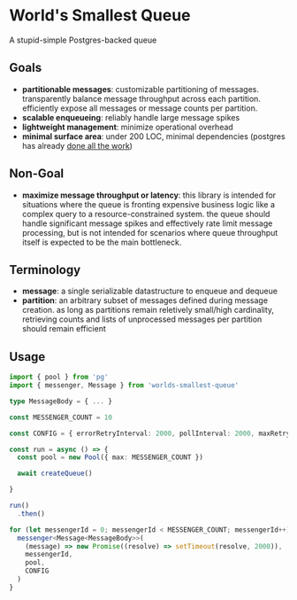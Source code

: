 # World's Smallest Queue
A stupid-simple Postgres-backed queue

## Goals
- **partitionable messages**: customizable partitioning of messages. transparently balance message throughput across each partition. efficiently expose all messages or message counts per partition.
- **scalable enqueueing**: reliably handle large message spikes
- **lightweight management**: minimize operational overhead
- **minimal surface area**: under 200 LOC, minimal dependencies (postgres has already [done all the work](https://www.2ndquadrant.com/en/blog/what-is-select-skip-locked-for-in-postgresql-9-5/))

## Non-Goal
- **maximize message throughput or latency**: this library is intended for situations where the queue is fronting expensive business logic like a complex query to a resource-constrained system. the queue should handle significant message spikes and effectively rate limit message processing, but is not intended for scenarios where queue throughput itself is expected to be the main bottleneck.

## Terminology
- **message**: a single serializable datastructure to enqueue and dequeue
- **partition**: an arbitrary subset of messages defined during message creation. as long as partitions remain reletively small/high cardinality, retrieving counts and lists of unprocessed messages per partition should remain efficient

## Usage
```ts
import { pool } from 'pg'
import { messenger, Message } from 'worlds-smallest-queue'

type MessageBody = { ... }

const MESSENGER_COUNT = 10

const CONFIG = { errorRetryInterval: 2000, pollInterval: 2000, maxRetryCount: 10, jobTimeout: 36000 }

const run = async () => {
  const pool = new Pool({ max: MESSENGER_COUNT })

  await createQueue()

}

run()
  .then()

for (let messengerId = 0; messengerId < MESSENGER_COUNT; messengerId++) {
  messenger<Message<MessageBody>>(
    (message) => new Promise((resolve) => setTimeout(resolve, 2000)),
    messengerId,
    pool,
    CONFIG
  )
}
```
